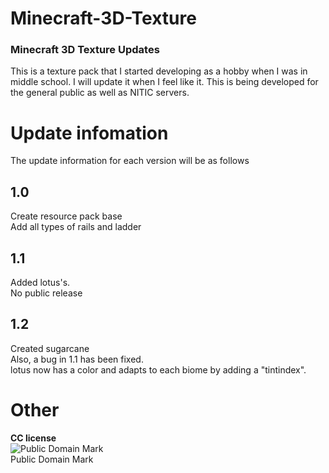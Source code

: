 # Minecraft-3D-Texture
### Minecraft 3D Texture Updates
This is a texture pack that I started developing as a hobby when I was in middle school. I will update it when I feel like it. This is being developed for the general public as well as NITIC servers.

# Update infomation
The update information for each version will be as follows
## 1.0
Create resource pack base<br>
Add all types of rails and ladder
## 1.1
Added lotus's.<br>
No public release
## 1.2
Created sugarcane<br>
Also, a bug in 1.1 has been fixed.<br>
lotus now has a color and adapts to each biome by adding a "tintindex".

# Other
**CC license**
<br>
![Public Domain Mark](https://github.com/user-attachments/assets/354c6bda-0fdf-4fe2-97fd-c52af87924a5)
<br>
Public Domain Mark
